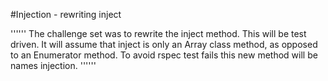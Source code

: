 #Injection - rewriting inject

''''''
The challenge set was to rewrite the inject method.
This will be test driven.
It will assume that inject is only an Array class method, as opposed to an Enumerator method.
To avoid rspec test fails this new method will be names injection.
''''''

